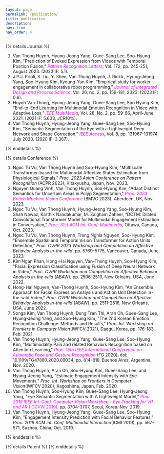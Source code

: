 ```yaml
---
layout: page
permalink: /publication/
title: publication
description:
nav: true
nav_order: 4
---
```



{% details Journal %}

<ol class=space_list>

<li> Van Thong Huynh, Hyung-Jeong Yang, Guee-Sang Lee, Soo-Hyung Kim, "Prediction of Evoked Expression from Videos with Temporal Position Fusion," <font color="ff00ff"><i>Pattern Recognition Letters</i></font>, Vol. 172, pp. 245-251, August 2023. (2023 IF: 5.1). </li>

<li>J.P.J. Prioli, S. Liu, Y. Shen, Van Thong Huynh, J. Rickli , Hyung-Jeong Yang, Soo-Hyung Kim, Kyoung-Yun Kim, “Empirical study for worker engagement in collaborative robot programming,”  <font color="ff00ff"><i>Journal of
Integrated Design and Process Science</i></font>, Vol. 26, no. 2, pp. 159-181, 2023. (2023 IF: 0.6). </li>

<li>Huynh Van Thong, Hyung-Jeong Yang, Guee-Sang Lee, Soo Hyung Kim, “End-to-End Learning for Multimodal Emotion Recognition in Video with Adaptive Loss,” <font color="ff00ff"><i>IEEE MultiMedia</i></font>, Vol. 28, No. 2, pp. 59-66, April-June 2021. (2021 IF: 5.633, JCR10%). </li>

<li>Van Thong Huynh, Hyung-Jeong Yang, Guee-Sang Lee, Soo-Hyung Kim, "Semantic Segmentation of the Eye with a Lightweight Deep Network and Shape Correction,"
<font color="ff00ff"><i>IEEE Access</i></font>, Vol. 8, pp. 131967-131974, July 2020. (2020 IF: 3.367).
</li>

</ol>
{% enddetails %}

{% details Conference %}

<ol class=space_list>

<li>Ngoc Tu Vu, Van Thong Huynh and Soo-Hyung Kim, "Multiscale Transformer-based for Multimodal Affective States Estimation from Physiological Signals," <i>Proc. 2023 Asian Conference on Pattern Recognition</i> (ACPR 2023), Kitakyushu, Japan, Nov. 2023. </li>

<li>Nguyen Quang Vinh, Van Thong Huynh, Soo-Hyung Kim, "Adapt Distinct Semantics for Uncertain Areas in Polyp Segmentation," <i><font color="ff00ff">Proc. 2023 Britich Machine Vision Conference</font></i> (BMVC 2023), Aberdeen,  UK, Nov. 2023. </li>

<li>Ngoc Tu Vu, Van Thong Huynh, Hyung-Jeong Yang, Soo-Hyung Kim, Shah Nawaz, Karthik Nandakumar, M. Zaigham Zaheer, “DCTM: Dilated Convolutional Transformer Model for Multimodal Engagement Estimation in Conversation,” <i><font color="ff00ff">Proc. 31st ACM Int. Conf. Multimedia</font></i>, Ottawa, Canada, Oct. 2023. </li>

<li>Ngoc Tu Vu, Van Thong Huynh, Trong Nghia Nguyen, Soo-Hyung Kim, "Ensemble Spatial and Temporal Vision Transformer for Action Units Detection," <i>Proc. CVPR 2023  Workshop and Competition on Affective Behavior Analysis in-the-wild</i>, pp. 5769-5775, Vancouver, Canada, June 2023. </li>

<li>Kim Ngan Phan, Hong-Hai Nguyen, Van-Thong Huynh, Soo-Hyung Kim, "Facial Expression Classification using Fusion of Deep Neural Network in Video," <i>Proc. CVPR Workshop and Competition on Affective Behavior Analysis in-the-wild </i>(ABAW), pp. 2506-2510, New Orleans, USA, June 2022. </li>

<li>Hong-Hai Nguyen, Van-Thong Huynh, Soo-Hyung Kim, "An Ensemble Approach for Facial Expression Analysis and Action Unit Detection in-the-wild Video," <i>Proc. CVPR Workshop and Competition on Affective Behavior Analysis in-the-wild</i> (ABAW), pp. 2511-2516, New Orleans, USA, June 2022. </li>

<li>Songa Kim, Van Thong Huynh, Dung Tran Thi, Aran Oh, Guee-Sang Lee, Hyung-Jeong Yang, and Soo-Hyung Kim, "The 2nd Korean Emotion Recognition Challenge: Methods and Results," <i>Proc. Int. Workshop on Frontiers in Computer Vision</i>(IWFCV 2021), Daegu, Korea, pp. 176-183, Feb. 2021. </li>

<li>Van Thong Huynh, Hyung-Jeong Yang, Guee-Sang Lee, Soo-Hyung Kim, "Multimodality Pain and related Behaviors Recognition based on Attention Learning," <font color="ff00ff"><i>Proc. 15th IEEE International Conference on Automatic Face and Gesture Recognition</i></font> (FG 2020), doi: 10.1109/FG47880.2020.00034, pp. 814-818, Buenos Aires, Argentina, Nov. 2020. </li>

<li>Van Thong Huynh, Aran Oh, Soo-Hyung Kim, Guee-Sang Lee, and Hyung-Jeong Yang, "Estimate Engagement Intensity with Eye Movements," <i>Proc. Int. Workshop on Frontiers in Computer Vision</i>(IWFCV 2020), Kagoshima, Japan, Feb. 2020.
</li>

<li>Van Thong Huynh, Soo-Hyung Kim, Guee-Sang Lee, Hyung-Jeong Yang, "Eye Semantic Segmentation with A Lightweight Model," <font color="ff00ff"><i>Proc. 2019 IEEE Int. Conf. Computer Vision Workshop - Eye Tracking for VR and AR </i>(ICCVW 2019)</font>, pp. 3704-3707, Seoul, Korea, Nov. 2019.
</li>

<li>Van Thong Huynh, Hyung-Jeong Yang, Guee-Sang Lee, Soo-Hyung Kim, "Engagement Intensity Prediction with Facial Behavior Features," <i>Proc. 2019 ACM Int. Conf. Multimodal Interaction</i>(ICMI 2019), pp. 567-571, Suzhou, China, Oct. 2019. </li>

</ol>
{% enddetails %}

{% details Patent %}
{% enddetails %}

